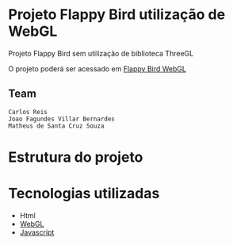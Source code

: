 # Projeto Flappy Bird utilização de WebGL

Projeto Flappy Bird sem utilização de biblioteca ThreeGL

O projeto poderá ser acessado em [Flappy Bird WebGL](https://github.com/joaovillarb/FlappyBird-WebGL/)

## Team
	Carlos Reis
	Joao Fagundes Villar Bernardes
	Matheus de Santa Cruz Souza

# Estrutura do projeto
<!-- ![](https://uploaddeimagens.com.br/images/003/183/008/full/estrutura_projeto.png?1617660640) -->

# Tecnologias utilizadas
- Html
- [WebGL](https://get.webgl.org/)
- [Javascript](https://www.javascript.com/)
